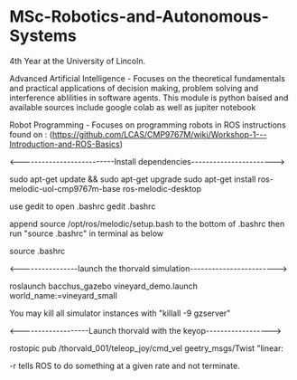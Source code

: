 # MSc-Robotics-and-Autonomous-Systems
4th Year at the University of Lincoln.

Advanced Artificial Intelligence - Focuses on the theoretical fundamentals and practical applications of decision making, problem solving and interference ablilities in software agents. This module is python baised and available sources include google colab as well as jupiter notebook

Robot Programming - Focuses on programming robots in ROS
instructions found on : (https://github.com/LCAS/CMP9767M/wiki/Workshop-1---Introduction-and-ROS-Basics)

<--------------------------Install dependencies----------------------->

sudo apt-get update && sudo apt-get upgrade
sudo apt-get install ros-melodic-uol-cmp9767m-base ros-melodic-desktop

use gedit to open .bashrc
gedit .bashrc

append source /opt/ros/melodic/setup.bash to the bottom of .bashrc
then run "source .bashrc" in terminal as below

source .bashrc

<----------------launch the thorvald simulation------------------------>

roslaunch bacchus_gazebo vineyard_demo.launch world_name:=vineyard_small

You may kill all simulator instances with "killall -9 gzserver"

<-------------------Launch thorvald with the keyop------------------>

rostopic pub /thorvald_001/teleop_joy/cmd_vel geetry_msgs/Twist "linear:

-r tells ROS to do something at a given rate and not terminate.
